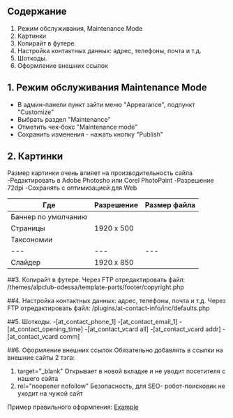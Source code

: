 ## Содержание
1. Режим обслуживания, Maintenance Mode 
2. Картинки
3. Копирайт в футере.
4. Настройка контактных данных: адрес, телефоны, почта и т.д.
5. Шоткоды.
6. Оформление внешних ссылок

## 1. Режим обслуживания Maintenance Mode 
- В админ-панели пункт зайти меню "Appearance", подпункт "Customize"
- Выбрать раздел "Maintenance"
- Отметить чек-бокс "Maintenance mode"
- Сохранить изменения - нажать кнопку "Publish"

## 2. Картинки
Размер картинки очень влияет на производительность сайла
-Редактировать в Adobe Photosho или Corel PhotoPaint
-Разрешение 72dpi
-Сохранять с оптимизацией для Web

 Где | Разрешение | Размер файла 
 --- | --- | --- 
 Баннер по умолчанию | 
 Страницы            | 1920 x 500  
 Таксономии          | 
 --- | --- | --- |
 Слайдер             | 1920 x 850 



##3. Копирайт в футере.
Через FTP отредактировать файл:
/themes/alpclub-odessa/template-parts/footer/copyright.php


##4. Настройка контактных данных: адрес, телефоны, почта и т.д.
Через FTP отредактировать файл:
/plugins/at-contact-info/inc/defaults.php


##5. Шоткоды.
-[at_contact_phone_1]
-[at_contact_email_1]
-[at_contact_opening_time]
-[at_contact_vcard all]
-[at_contact_vcard addr]
-[at_contact_vcard comm]


##6. Оформление внешних ссылок
Обязательно добавлять в ссылки на внешние сайты 2 тэга:

1. target="_blank" Открывает в новой вкладке и не уводит посетителя с нашего сайта
2. rel="noopener nofollow" Безопасность, для SEO- робот-поисковик не уходит на чужой сайт

Пример правильного оформления:
<a target="_blank" rel="noopener nofollow" href="http:\\example.com">Example</a>
